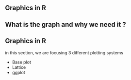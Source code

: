 ## Graphics in R


## What is the graph and why we need it ?


## Graphics in R

in this section, we are focusing 3 different plotting systems

- Base plot 
- Lattice 
- ggplot


##
